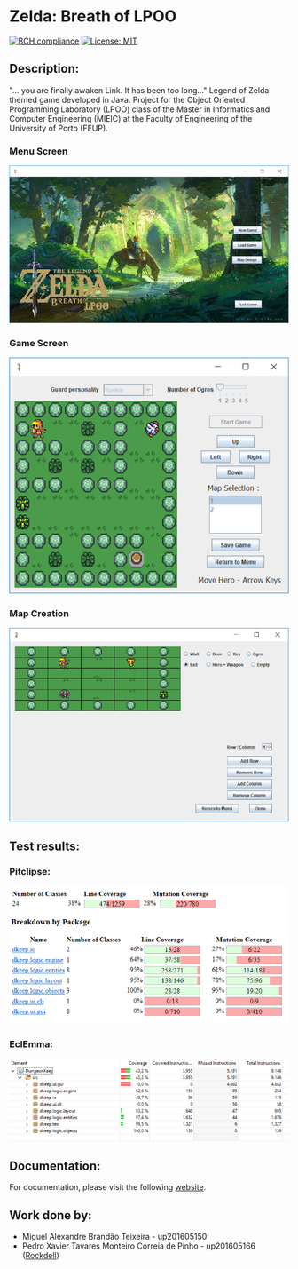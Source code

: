 # Zelda: Breath of LPOO

[![BCH compliance](https://bettercodehub.com/edge/badge/miguelalexbt/LPOO1718_T3G11?branch=master&token=8bdb8e3cbbc532fed74f5e92372979e4d52eb6f7)](https://bettercodehub.com/)
[![License: MIT](https://img.shields.io/badge/License-MIT-yellow.svg)](https://opensource.org/licenses/MIT)

## Description:

"... you are finally awaken Link. It has been too long..."
Legend of Zelda themed game developed in Java.
Project for the Object Oriented Programming Laboratory (LPOO) class of the Master in Informatics and Computer Engineering (MIEIC) at the Faculty of Engineering of the University of Porto (FEUP).

### Menu Screen
![Menu](/res/MenuScreen.PNG)

### Game Screen
![Game](/res/GamePlayingScreen.PNG)

### Map Creation
![MapCreation](/res/MapCreationScreen.PNG)

## Test results:

### Pitclipse:

![Pitclipse](/res/lpoo_pit.png)

### EclEmma:

![EclEmma](/res/lpoo_eclemma.png)

## Documentation:

For documentation, please visit the following [website](https://miguelalexbt.github.io/LPOO1718_T3G11/).

## Work done by:

- Miguel Alexandre Brandão Teixeira - up201605150
- Pedro Xavier Tavares Monteiro Correia de Pinho - up201605166 ([Rockdell](https://github.com/Rockdell))
